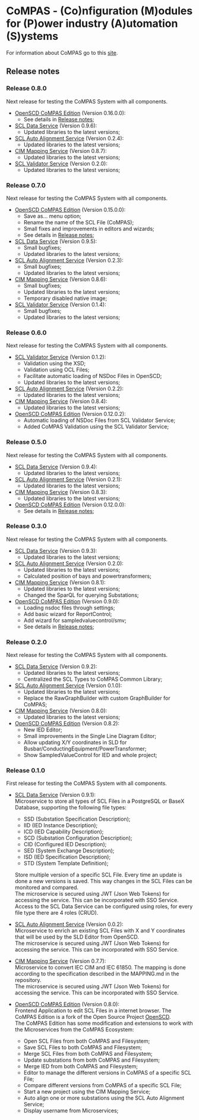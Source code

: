 <!--
SPDX-FileCopyrightText: 2021 Alliander N.V.

SPDX-License-Identifier: Apache-2.0
-->

# CoMPAS - (Co)nfiguration (M)odules for (P)ower industry (A)utomation (S)ystems

For information about CoMPAS go to this [site](https://com-pas.github.io/).

## Release notes

### Release 0.8.0

Next release for testing the CoMPAS System with all components.
- [OpenSCD CoMPAS Edition](https://github.com/com-pas/compas-open-scd) (Version 0.16.0.0):
  - See details in [Release notes](https://github.com/openscd/open-scd/releases/tag/v0.16.0);
- [SCL Data Service](https://github.com/com-pas/compas-scl-data-service) (Version 0.9.6):
  - Updated libraries to the latest versions;
- [SCL Auto Alignment Service](https://github.com/com-pas/compas-scl-auto-alignment) (Version 0.2.4):
  - Updated libraries to the latest versions;
- [CIM Mapping Service](https://github.com/com-pas/compas-cim-mapping) (Version 0.8.7):
  - Updated libraries to the latest versions;
- [SCL Validator Service](https://github.com/com-pas/compas-scl-validator) (Version 0.2.0):
  - Updated libraries to the latest versions;

### Release 0.7.0

Next release for testing the CoMPAS System with all components.
- [OpenSCD CoMPAS Edition](https://github.com/com-pas/compas-open-scd) (Version 0.15.0.0):
  - Save as... menu option;
  - Rename the name of the SCL File (CoMPAS);
  - Small fixes and improvements in editors and wizards;
  - See details in [Release notes](https://github.com/openscd/open-scd/releases/tag/v0.15.0);
- [SCL Data Service](https://github.com/com-pas/compas-scl-data-service) (Version 0.9.5):
  - Small bugfixes;
  - Updated libraries to the latest versions;
- [SCL Auto Alignment Service](https://github.com/com-pas/compas-scl-auto-alignment) (Version 0.2.3):
  - Small bugfixes; 
  - Updated libraries to the latest versions;
- [CIM Mapping Service](https://github.com/com-pas/compas-cim-mapping) (Version 0.8.6):
  - Small bugfixes;
  - Updated libraries to the latest versions;
  - Temporary disabled native image;
- [SCL Validator Service](https://github.com/com-pas/compas-scl-validator) (Version 0.1.4):
  - Small bugfixes;
  - Updated libraries to the latest versions;

### Release 0.6.0

Next release for testing the CoMPAS System with all components.
- [SCL Validator Service](https://github.com/com-pas/compas-scl-validator) (Version 0.1.2):
  - Validation using the XSD; 
  - Validation using OCL Files;
  - Facilitate automatic loading of NSDoc Files in OpenSCD; 
  - Updated libraries to the latest versions;
- [SCL Auto Alignment Service](https://github.com/com-pas/compas-scl-auto-alignment) (Version 0.2.2):
  - Updated libraries to the latest versions;
- [CIM Mapping Service](https://github.com/com-pas/compas-cim-mapping) (Version 0.8.4):
  - Updated libraries to the latest versions;
- [OpenSCD CoMPAS Edition](https://github.com/com-pas/compas-open-scd) (Version 0.12.0.2):
  - Automatic loading of NSDoc Files from SCL Validator Service;
  - Added CoMPAS Validation using the SCL Validator Service;

### Release 0.5.0

Next release for testing the CoMPAS System with all components.
- [SCL Data Service](https://github.com/com-pas/compas-scl-data-service) (Version 0.9.4):
  - Updated libraries to the latest versions;
- [SCL Auto Alignment Service](https://github.com/com-pas/compas-scl-auto-alignment) (Version 0.2.1):
  - Updated libraries to the latest versions;
- [CIM Mapping Service](https://github.com/com-pas/compas-cim-mapping) (Version 0.8.3):
  - Updated libraries to the latest versions;
- [OpenSCD CoMPAS Edition](https://github.com/com-pas/compas-open-scd) (Version 0.12.0.0):
  - See details in [Release notes](https://github.com/openscd/open-scd/releases/tag/v0.12.0);
  
### Release 0.3.0

Next release for testing the CoMPAS System with all components.
- [SCL Data Service](https://github.com/com-pas/compas-scl-data-service) (Version 0.9.3):
  - Updated libraries to the latest versions;
- [SCL Auto Alignment Service](https://github.com/com-pas/compas-scl-auto-alignment) (Version 0.2.0):
  - Updated libraries to the latest versions;
  - Calculated position of bays and powertransformers; 
- [CIM Mapping Service](https://github.com/com-pas/compas-cim-mapping) (Version 0.8.1):
  - Updated libraries to the latest versions;
  - Changed the SparQL for querying Substations;
- [OpenSCD CoMPAS Edition](https://github.com/com-pas/compas-open-scd) (Version 0.9.0):
  - Loading nsdoc files through settings;
  - Add basic wizard for ReportControl;
  - Add wizard for sampledvaluecontrol/smv;
  - See details in [Release notes](https://github.com/openscd/open-scd/releases/tag/v0.9.0);

### Release 0.2.0

Next release for testing the CoMPAS System with all components.
- [SCL Data Service](https://github.com/com-pas/compas-scl-data-service) (Version 0.9.2):  
  - Updated libraries to the latest versions;
  - Centralized the SCL Types to CoMPAS Common Library;
- [SCL Auto Alignment Service](https://github.com/com-pas/compas-scl-auto-alignment) (Version 0.1.0):  
  - Updated libraries to the latest versions;
  - Replace the RawGraphBuilder with custom GraphBuilder for CoMPAS;
- [CIM Mapping Service](https://github.com/com-pas/compas-cim-mapping) (Version 0.8.0):  
  - Updated libraries to the latest versions;
- [OpenSCD CoMPAS Edition](https://github.com/com-pas/compas-open-scd) (Version 0.8.2):   
  - New IED Editor;
  - Small improvements in the Single Line Diagram Editor;
  - Allow updating X/Y coordinates in SLD for Busbar/ConductingEquipment/PowerTransformer;
  - Show SampledValueControl for IED and whole project;

### Release 0.1.0

First release for testing the CoMPAS System with all components.
- [SCL Data Service](https://github.com/com-pas/compas-scl-data-service) (Version 0.9.1):  
  Microservice to store all types of SCL Files in a PostgreSQL or BaseX Database, supporting the following file types:
  - SSD (Substation Specification Description);
  - IID (IED Instance Description);
  - ICD (IED Capability Description);
  - SCD (Substation Configuration Description);
  - CID (Configured IED Description);
  - SED (System Exchange Description);
  - ISD (IED Specification Description);
  - STD (System Template Definition);
  
  Store multiple version of a specific SCL File. Every time an update is done a new versions is saved.
  This way changes in the SCL Files can be monitored and compared.  
  The microservice is secured using JWT (Json Web Tokens) for accessing the service. This can be incorporated with SSO Service. 
  Access to the SCL Data Service can be configured using roles, for every file type there are 4 roles (CRUD).
- [SCL Auto Alignment Service](https://github.com/com-pas/compas-scl-auto-alignment) (Version 0.0.2):  
  Microservice to enrich an existing SCL Files with X and Y coordinates that will be used by the SLD Editor from OpenSCD.  
  The microservice is secured using JWT (Json Web Tokens) for accessing the service. This can be incorporated with SSO Service.
- [CIM Mapping Service](https://github.com/com-pas/compas-cim-mapping) (Version 0.7.7):  
  Microservice to convert IEC CIM and IEC 61850. The mapping is done according to the specification described in 
  the MAPPING.md in the repository.  
  The microservice is secured using JWT (Json Web Tokens) for accessing the service. This can be incorporated with SSO Service.
- [OpenSCD CoMPAS Edition](https://github.com/com-pas/compas-open-scd) (Version 0.8.0):   
  Frontend Application to edit SCL Files in a internet browser. The CoMPAS Edition is a fork of the Open Source Project 
  [OpenSCD](https://github.com/openscd/open-scd/).  
  The CoMPAS Edition has some modification and extensions to work with the Microservices from the CoMPAS Ecosystem:
  - Open SCL Files from both CoMPAS and Filesystem;
  - Save SCL Files to both CoMPAS and Filesystem;
  - Merge SCL Files from both CoMPAS and Filesystem;
  - Update substations from both CoMPAS and Filesystem;
  - Merge IED from both CoMPAS and Filesystem;
  - Editor to manage the different versions in CoMPAS of a specific SCL File;
  - Compare different versions from CoMPAS of a specific SCL File;
  - Start a new project using the CIM Mapping Service;
  - Auto align one or more substations using the SCL Auto Alignment Service;
  - Display username from Microservices; 
